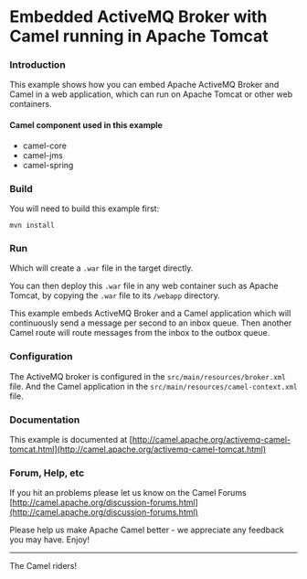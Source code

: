 # Embedded ActiveMQ Broker with Camel running in Apache Tomcat

### Introduction 
This example shows how you can embed Apache ActiveMQ Broker and Camel in a web application, which can run on Apache Tomcat or other web containers.

#### Camel component used in this example

* camel-core
* camel-jms
* camel-spring

### Build 

You will need to build this example first:

	mvn install

### Run 

Which will create a `.war` file in the target directly.

You can then deploy this `.war` file in any web container such as
Apache Tomcat, by copying the `.war` file to its `/webapp` directory.

This example embeds ActiveMQ Broker and a Camel application
which will continuously send a message per second to an inbox queue.
Then another Camel route will route messages from the inbox
to the outbox queue.

### Configuration

The ActiveMQ broker is configured in the `src/main/resources/broker.xml` file.
And the Camel application in the `src/main/resources/camel-context.xml` file.

### Documentation

This example is documented at
	[http://camel.apache.org/activemq-camel-tomcat.html](http://camel.apache.org/activemq-camel-tomcat.html)

### Forum, Help, etc 

If you hit an problems please let us know on the Camel Forums
  [http://camel.apache.org/discussion-forums.html](http://camel.apache.org/discussion-forums.html)

Please help us make Apache Camel better - we appreciate any feedback you may
have.  Enjoy!

------------------------
The Camel riders!
